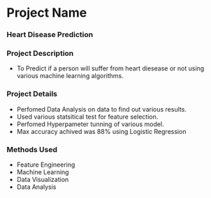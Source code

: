 # Project Name
### Heart Disease Prediction


### Project Description
* To Predict if a person will suffer from heart diesease or not using various machine learning algorithms.


### Project Details
* Perfomed Data Analysis on data to find out various results.
* Used various statsitical test for feature selection.
* Perfomed Hyperpameter tunning of various model.
* Max accuracy achived was 88% using Logistic Regression



### Methods Used
* Feature Engineering
* Machine Learning
* Data Visualization
* Data Analysis
